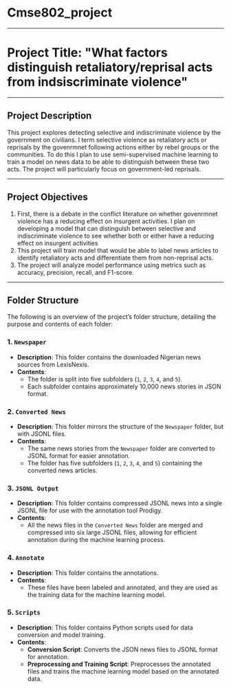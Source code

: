# Cmse802_project
---

# Project Title: "What factors distinguish retaliatory/reprisal acts from indsiscriminate violence"
---

## Project Description
This project explores detecting selective and indiscriminate violence by the government on civilians. I term selective violence as retaliatory acts or reprisals by the govenrmnet following actions either by rebel groups or the communities. To do this I plan to use semi-supervised machine learning to train a model on news data to be able to distinguish between these two acts. The project will particularly focus on government-led reprisals. 

---

## Project Objectives
1. First, there is a debate in the conflict literature on whether govenrmnet violence has a reducing effect on insurgent activities. I plan on developing a model that can distinguish between selective and indiscriminate violence to see whether both or either have a reducing effect on insurgent activities
2. This project will train model that would be able to label news articles to identify retaliatory acts and differentiate them from non-reprisal acts.
3. The project will analyze model performance using metrics such as accuracy, precision, recall, and F1-score.

---
## Folder Structure

The following is an overview of the project’s folder structure, detailing the purpose and contents of each folder:

### 1. `Newspaper`
- **Description**: This folder contains the downloaded Nigerian news sources from LexisNexis.
- **Contents**:
  - The folder is split into five subfolders (`1`, `2`, `3`, `4`, and `5`).
  - Each subfolder contains approximately 10,000 news stories in JSON format.

### 2. `Converted News`
- **Description**: This folder mirrors the structure of the `Newspaper` folder, but with JSONL files.
- **Contents**:
  - The same news stories from the `Newspaper` folder are converted to JSONL format for easier annotation.
  - The folder has five subfolders (`1`, `2`, `3`, `4`, and `5`) containing the converted news articles.

### 3. `JSONL Output`
- **Description**: This folder contains compressed JSONL news into a single JSONL file for use with the annotation tool Prodigy.
- **Contents**:
  - All the news files in the `Converted News` folder are merged and compressed into six large JSONL files, allowing for efficient annotation during the machine learning process.

### 4. `Annotate`
- **Description**: This folder contains the annotations.
- **Contents**:
  - These files have been labeled and annotated, and they are used as the training data for the machine learning model.

### 5. `Scripts`
- **Description**: This folder contains Python scripts used for data conversion and model training.
- **Contents**:
  - **Conversion Script**: Converts the JSON news files to JSONL format for annotation.
  - **Preprocessing and Training Script**: Preprocesses the annotated files and trains the machine learning model based on the annotated data.

